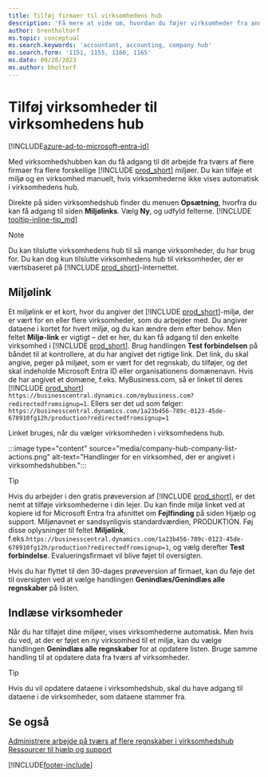 ```yaml
---
title: Tilføj firmaer til virksomhedens hub
description: 'Få mere at vide om, hvordan du føjer virksomheder fra andre Business Central-miljøer til virksomhedens hub, så du kan administrere arbejde på tværs af miljøer.'
author: brentholtorf
ms.topic: conceptual
ms.search.keywords: 'accountant, accounting, company hub'
ms.search.form: '1151, 1155, 1166, 1165'
ms.date: 09/28/2023
ms.author: bholtorf
---
```

# <a name="add-companies-to-your-company-hub"></a>Tilføj virksomheder til virksomhedens hub

[!INCLUDE[azure-ad-to-microsoft-entra-id](~/../shared-content/shared/azure-ad-to-microsoft-entra-id.md)]

Med virksomhedshubben kan du få adgang til dit arbejde fra tværs af flere firmaer fra flere forskellige [!INCLUDE [prod_short](includes/prod_short.md)] miljøer. Du kan tilføje et miljø og en virksomhed manuelt, hvis virksomhederne ikke vises automatisk i virksomhedens hub.  

Direkte på siden virksomhedshub finder du menuen **Opsætning**, hvorfra du kan få adgang til siden **Miljølinks**. Vælg **Ny**, og udfyld felterne. [!INCLUDE [tooltip-inline-tip_md](includes/tooltip-inline-tip_md.md)]  

> [!NOTE]
> Du kan tilslutte virksomhedens hub til så mange virksomheder, du har brug for. Du kan dog kun tilslutte virksomhedens hub til virksomheder, der er værtsbaseret på [!INCLUDE [prod_short](includes/prod_short.md)]-internettet.

## <a name="environment-links"></a>Miljølink

Et miljølink er et kort, hvor du angiver det [!INCLUDE [prod_short](includes/prod_short.md)]-miljø, der er vært for en eller flere virksomheder, som du arbejder med. Du angiver dataene i kortet for hvert miljø, og du kan ændre dem efter behov. Men feltet **Miljø-link** er vigtigt – det er her, du kan få adgang til den enkelte virksomhed i [!INCLUDE [prod_short](includes/prod_short.md)]. Brug handlingen **Test forbindelsen** på båndet til at kontrollere, at du har angivet det rigtige link. Det link, du skal angive, peger på miljøet, som er vært for det regnskab, du tilføjer, og det skal indeholde Microsoft Entra ID eller organisationens domænenavn. Hvis de har angivet et domæne, f.eks. MyBusiness.com, så er linket til deres [!INCLUDE [prod_short](includes/prod_short.md)] ```https://businesscentral.dynamics.com/mybusiness.com?redirectedfromsignup=1```. Ellers ser det ud som følger: ```https://businesscentral.dynamics.com/1a23b456-789c-0123-45de-678910fg12h/production?redirectedfromsignup=1```  

Linket bruges, når du vælger virksomheden i virksomhedens hub.  

:::image type="content" source="media/company-hub-company-list-actions.png" alt-text="Handlinger for en virksomhed, der er angivet i virksomhedshubben.":::

> [!TIP]
> Hvis du arbejder i den gratis prøveversion af [!INCLUDE [prod_short](includes/prod_short.md)], er det nemt at tilføje virksomhederne i din lejer. Du kan finde miljø linket ved at kopiere id for Microsoft Entra fra afsnittet om **Fejlfinding** på siden Hjælp og support. Miljønavnet er sandsynligvis standardværdien, PRODUKTION. Føj disse oplysninger til feltet **Miljølink**, f.eks.```https://businesscentral.dynamics.com/1a23b456-789c-0123-45de-678910fg12h/production?redirectedfromsignup=1```, og vælg derefter **Test forbindelse**. Evalueringsfirmaet vil blive føjet til oversigten.
>
> Hvis du har flyttet til den 30-dages prøveversion af firmaet, kan du føje det til oversigten ved at vælge handlingen **Genindlæs/Genindlæs alle regnskaber** på listen.

## <a name="load-companies"></a>Indlæse virksomheder

Når du har tilføjet dine miljøer, vises virksomhederne automatisk. Men hvis du ved, at der er føjet en ny virksomhed til et miljø, kan du vælge handlingen **Genindlæs alle regnskaber** for at opdatere listen. Bruge samme handling til at opdatere data fra tværs af virksomheder.  

> [!TIP]
> Hvis du vil opdatere dataene i virksomhedshub, skal du have adgang til dataene i de virksomheder, som dataene stammer fra.

## <a name="see-also"></a>Se også

[Administrere arbejde på tværs af flere regnskaber i virksomhedshub](company-hub.md)  
[Ressourcer til hjælp og support](product-help-and-support.md)  

[!INCLUDE[footer-include](includes/footer-banner.md)]
